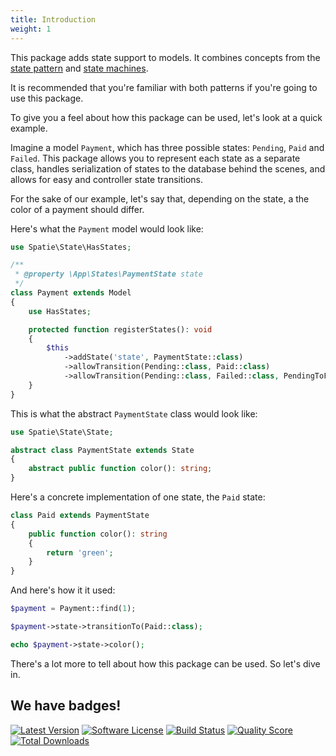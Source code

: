 ```yaml
---
title: Introduction
weight: 1
---
```


This package adds state support to models. It combines concepts from the [state pattern](https://en.wikipedia.org/wiki/State_pattern) and [state machines](https://www.youtube.com/watch?v=N12L5D78MAA).

It is recommended that you're familiar with both patterns if you're going to use this package.

To give you a feel about how this package can be used, let's look at a quick example.

Imagine a model `Payment`, which has three possible states: `Pending`, `Paid` and `Failed`. This package allows you to represent each state as a separate class, handles serialization of states to the database behind the scenes, and allows for easy and controller state transitions.

For the sake of our example, let's say that, depending on the state, a the color of a payment should differ.

Here's what the `Payment` model would look like:

```php
use Spatie\State\HasStates;

/**
 * @property \App\States\PaymentState state
 */
class Payment extends Model
{
    use HasStates;

    protected function registerStates(): void
    {
        $this
            ->addState('state', PaymentState::class)
            ->allowTransition(Pending::class, Paid::class)
            ->allowTransition(Pending::class, Failed::class, PendingToFailed::class);
    }
}
```

This is what the abstract `PaymentState` class would look like:

```php
use Spatie\State\State;

abstract class PaymentState extends State
{
    abstract public function color(): string;
}
```

Here's a concrete implementation of one state, the `Paid` state:

```php
class Paid extends PaymentState
{
    public function color(): string
    {
        return 'green';
    }
}
```

And here's how it it used:

```php
$payment = Payment::find(1);

$payment->state->transitionTo(Paid::class);

echo $payment->state->color();
```

There's a lot more to tell about how this package can be used. So let's dive in.

## We have badges!

<section class="article_badges">
    <a href="https://github.com/spatie/laravel-model-states/releases"><img src="https://img.shields.io/github/release/spatie/laravel-model-states.svg?style=flat-square" alt="Latest Version"></a>
    <a href="https://github.com/spatie/laravel-model-states/blob/master/LICENSE.md"><img src="https://img.shields.io/badge/license-MIT-brightgreen.svg?style=flat-square" alt="Software License"></a>
    <a href="https://travis-ci.org/spatie/laravel-model-states"><img src="https://img.shields.io/travis/spatie/laravel-model-states/master.svg?style=flat-square" alt="Build Status"></a>
    <a href="https://scrutinizer-ci.com/g/spatie/laravel-model-states"><img src="https://img.shields.io/scrutinizer/g/spatie/laravel-model-states.svg?style=flat-square" alt="Quality Score"></a>
    <a href="https://packagist.org/packages/spatie/laravel-model-states"><img src="https://img.shields.io/packagist/dt/spatie/laravel-model-states.svg?style=flat-square" alt="Total Downloads"></a>
</section>
